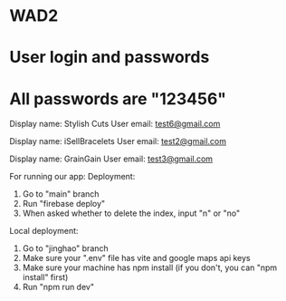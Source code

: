 # WAD2

# User login and passwords
# All passwords are "123456"

Display name: Stylish Cuts
User email: test6@gmail.com

Display name: iSellBracelets
User email: test2@gmail.com

Display name: GrainGain
User email: test3@gmail.com

For running our app:
Deployment: 
1. Go to "main" branch
2. Run "firebase deploy"
3. When asked whether to delete the index, input "n" or "no"

Local deployment:
1. Go to "jinghao" branch
2. Make sure your ".env" file has vite and google maps api keys
3. Make sure your machine has npm install (if you don't, you can "npm install" first)
4. Run "npm run dev"


